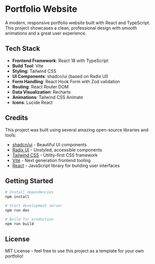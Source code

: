 # Portfolio Website

A modern, responsive portfolio website built with React and TypeScript. This project showcases a clean, professional design with smooth animations and a great user experience.

## Tech Stack

- **Frontend Framework**: React 18 with TypeScript
- **Build Tool**: Vite
- **Styling**: Tailwind CSS
- **UI Components**: shadcn/ui (based on Radix UI)
- **Form Handling**: React Hook Form with Zod validation
- **Routing**: React Router DOM
- **Data Visualization**: Recharts
- **Animations**: Tailwind CSS Animate
- **Icons**: Lucide React

## Credits

This project was built using several amazing open-source libraries and tools:

- [shadcn/ui](https://ui.shadcn.com/) - Beautiful UI components
- [Radix UI](https://www.radix-ui.com/) - Unstyled, accessible components
- [Tailwind CSS](https://tailwindcss.com/) - Utility-first CSS framework
- [Vite](https://vitejs.dev/) - Next generation frontend tooling
- [React](https://react.dev/) - JavaScript library for building user interfaces

## Getting Started

```sh
# Install dependencies
npm install

# Start development server
npm run dev

# Build for production
npm run build
```

## License

MIT License - feel free to use this project as a template for your own portfolio!

